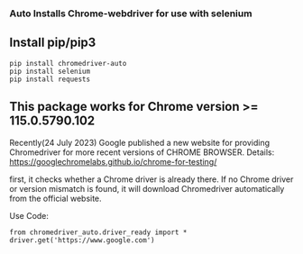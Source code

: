 ### Auto Installs Chrome-webdriver for use with selenium

## Install pip/pip3
```
pip install chromedriver-auto
pip install selenium
pip install requests
```

## This package works for Chrome version >= 115.0.5790.102
Recently(24 July 2023) Google published a new website for providing Chromedriver for more recent versions of CHROME BROWSER.
Details: https://googlechromelabs.github.io/chrome-for-testing/ 

first, it checks whether a Chrome driver is already there. If no Chrome driver or version mismatch is found, it will download Chromedriver automatically from the official website.

Use Code:


```
from chromedriver_auto.driver_ready import *
driver.get('https://www.google.com')
```
